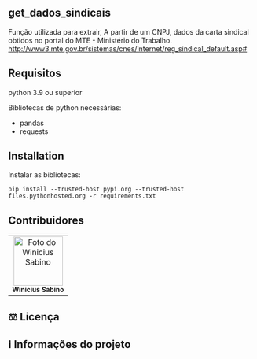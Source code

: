 ## get_dados_sindicais
Função utilizada para extrair, A partir de um CNPJ, dados da carta sindical obtidos no portal do MTE - Ministério do Trabalho.
http://www3.mte.gov.br/sistemas/cnes/internet/reg_sindical_default.asp#

## Requisitos

python 3.9 ou superior

Bibliotecas de python necessárias:
* pandas
* requests



## Installation

Instalar as bibliotecas:
```
pip install --trusted-host pypi.org --trusted-host files.pythonhosted.org -r requirements.txt
```

## Contribuidores<br>

<table>
  <tr>
    <td align="center">
      <a href="https://github.com/winiciussabino">
        <img src="https://avatars1.githubusercontent.com/u/78553616" width="100px;" alt="Foto do Winicius Sabino"/><br>
        <sub>
          <b>Winicius Sabino</b>
        </sub>
      </a>
    </td>
  </tr>
</table>



## ⚖ Licença



## ℹ️ Informações do projeto
